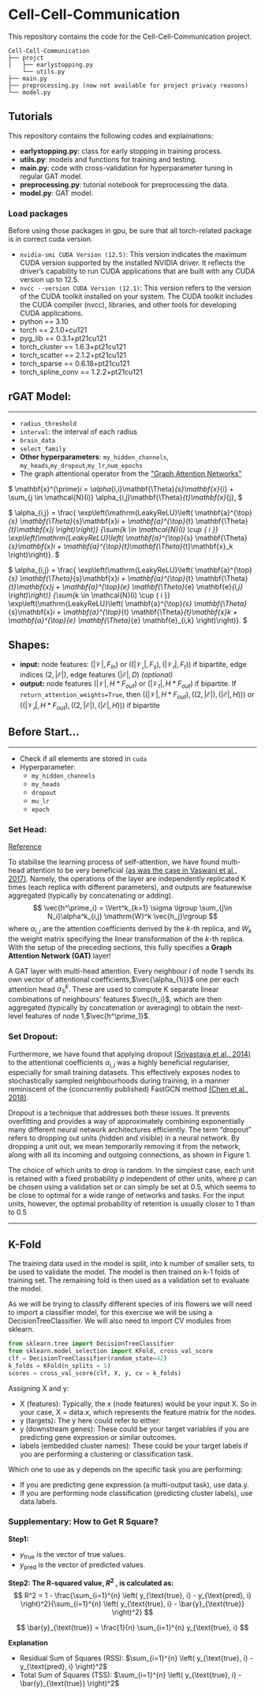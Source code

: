 # Cell-Cell-Communication

This repository contains the code for the Cell-Cell-Communication project.

```
Cell-Cell-Communication
├── projct
│   ├── earlystopping.py
    └── utils.py
├── main.py
├── preprocessing.py (now not available for project privacy reasons)
└── model.py
```

## Tutorials

This repository contains the following codes and explainations:

- **earlystopping.py**: class for early stopping in training process.
- **utils.py**: models and functions for training and testing.
- **main.py**: code with cross-validation for hyperparameter tuning in regular GAT model.
- **preprocessing.py**: tutorial notebook for preprocessing the data.
- **model.py**: GAT model.


### Load packages

Before using those packages in gpu, be sure that all torch-related package is in correct cuda version.
- `nvidia-smi CUDA Version (12.5)`: This version indicates the maximum CUDA version supported by the installed NVIDIA driver. It reflects the driver’s capability to run CUDA applications that are built with any CUDA version up to 12.5.
- `nvcc --version CUDA Version (12.1)`: This version refers to the version of the CUDA toolkit installed on your system. The CUDA toolkit includes the CUDA compiler (nvcc), libraries, and other tools for developing CUDA applications.
- python == 3.10
- torch == 2.1.0+cu121 
- pyg_lib == 0.3.1+pt21cu121
- torch_cluster == 1.6.3+pt21cu121
- torch_scatter == 2.1.2+pt21cu121
- torch_sparse == 0.6.18+pt21cu121
- torch_spline_conv == 1.2.2+pt21cu121


## rGAT Model:

****

- `radius_threshold`
- `interval`: the interval of each radius
- `brain_data`
- `select_family`
- **Other hyperparameters**: `my_hidden_channels`, `my_heads`,`my_dropout`,`my_lr`,`num_epochs`
- The graph attentional operator from the ["Graph Attention Networks"](https://arxiv.org/abs/1710.10903)


$
        \mathbf{x}^{\prime}_i = \alpha_{i,i}\mathbf{\Theta}_{s}\mathbf{x}_{i} +
        \sum_{j \in \mathcal{N}(i)}
        \alpha_{i,j}\mathbf{\Theta}_{t}\mathbf{x}_{j},
$


$
        \alpha_{i,j} =
        \frac{
        \exp\left(\mathrm{LeakyReLU}\left(
        \mathbf{a}^{\top}_{s} \mathbf{\Theta}_{s}\mathbf{x}_i
        + \mathbf{a}^{\top}_{t} \mathbf{\Theta}_{t}\mathbf{x}_j
        \right)\right)}
        {\sum_{k \in \mathcal{N}(i) \cup \{ i \}}
        \exp\left(\mathrm{LeakyReLU}\left(
        \mathbf{a}^{\top}_{s} \mathbf{\Theta}_{s}\mathbf{x}_i
        + \mathbf{a}^{\top}_{t}\mathbf{\Theta}_{t}\mathbf{x}_k
        \right)\right)}.
$

$
        \alpha_{i,j} =
        \frac{
        \exp\left(\mathrm{LeakyReLU}\left(
        \mathbf{a}^{\top}_{s} \mathbf{\Theta}_{s}\mathbf{x}_i
        + \mathbf{a}^{\top}_{t} \mathbf{\Theta}_{t}\mathbf{x}_j
        + \mathbf{a}^{\top}_{e} \mathbf{\Theta}_{e} \mathbf{e}_{i,j}
        \right)\right)}
        {\sum_{k \in \mathcal{N}(i) \cup \{ i \}}
        \exp\left(\mathrm{LeakyReLU}\left(
        \mathbf{a}^{\top}_{s} \mathbf{\Theta}_{s}\mathbf{x}_i
        + \mathbf{a}^{\top}_{t} \mathbf{\Theta}_{t}\mathbf{x}_k
        + \mathbf{a}^{\top}_{e} \mathbf{\Theta}_{e} \mathbf{e}_{i,k}
        \right)\right)}.
$

## Shapes:

- **input:**
  node features:
  $(|\mathcal{V}|, F_{in})$ or
  $((|\mathcal{V_s}|, F_{s}), (|\mathcal{V_t}|, F_{t}))$
  if bipartite,
  edge indices $(2, |\mathcal{E}|)$,
  edge features $(|\mathcal{E}|, D)$ *(optional)*
- **output:** node features $(|\mathcal{V}|, H * F_{out})$ or
  $(|\mathcal{V}_t|, H * F_{out})$ if bipartite.
  If `return_attention_weights=True`, then
  $((|\mathcal{V}|, H * F_{out}),
  ((2, |\mathcal{E}|), (|\mathcal{E}|, H)))$
  or $((|\mathcal{V_t}|, H * F_{out}), ((2, |\mathcal{E}|),
  (|\mathcal{E}|, H)))$ if bipartite



## Before Start... ##

****

- Check if all elements are stored in `cuda`
- Hyperparameter:
    - `my_hidden_channels`
    - `my_heads`
    - `dropout`
    - `mu_lr`
    - `epoch`

### Set Head:

[Reference](https://petar-v.com/GAT/)

To stabilise the learning process of self-attention, we have found multi-head attention to be very beneficial [(as was the case in Vaswani et al., 2017)](https://arxiv.org/abs/1706.03762). Namely, the operations of the layer are independently replicated K times (each replica with different parameters), and outputs are featurewise aggregated (typically by concatenating or adding).
$$
\vec{h^\prime_i} = \Vert^k_{k=1} \sigma \lgroup \sum_{j\in N_i}\alpha^k_{i,j} \mathrm{W}^k \vec{h_j}\rgroup
$$
where $\alpha_{i,j}$ are the attention coefficients derived by the $k$-th replica, and $W_k$ the weight matrix specifying the linear transformation of the $k$-th replica. With the setup of the preceding sections, this fully specifies a **Graph Attention Network (GAT)** layer!

A GAT layer with multi-head attention. Every neighbour $i$ of node 1 sends its own vector of attentional coefficients,$\vec{\alpha_{1i}}$ one per each attention head $\alpha_{1i}^k$. These are used to compute K separate linear combinations of neighbours’ features $\vec{h_i}$, which are then aggregated (typically by concatenation or averaging) to obtain the next-level features of node 1,$\vec{h^\prime_1}$.

### Set Dropout:
Furthermore, we have found that applying dropout [(Srivastava et al., 2014)](https://jmlr.org/papers/volume15/srivastava14a/srivastava14a.pdf) to the attentional coefficients $\alpha_{i,j}$ was a highly beneficial regulariser, especially for small training datasets. This effectively exposes nodes to stochastically sampled neighbourhoods during training, in a manner reminiscent of the (concurrently published) FastGCN method [(Chen et al., 2018)](https://arxiv.org/abs/1801.10247).

Dropout is a technique that addresses both these issues. It prevents overfitting and provides a way of approximately combining exponentially many different neural network
architectures efficiently. The term “dropout” refers to dropping out units (hidden and visible) in a neural network. By dropping a unit out, we mean temporarily removing it from the network, along with all its incoming and outgoing connections, as shown in Figure 1.

The choice of which units to drop is random. In the simplest case, each unit is retained with a fixed probability $p$ independent of other units, where $p$ can be chosen using a validation set or can simply be set at 0.5, which seems to be close to optimal for a wide range of networks and tasks. For the input units, however, the optimal probability of retention is usually closer to 1 than to 0.5

****

## K-Fold

The training data used in the model is split, into k number of smaller sets, to be used to validate the model. The model is then trained on k-1 folds of training set. The remaining fold is then used as a validation set to evaluate the model.

As we will be trying to classify different species of iris flowers we will need to import a classifier model, for this exercise we will be using a DecisionTreeClassifier. We will also need to import CV modules from sklearn.

```python
from sklearn.tree import DecisionTreeClassifier
from sklearn.model_selection import KFold, cross_val_score 
clf = DecisionTreeClassifier(random_state=42)
k_folds = KFold(n_splits = 5)
scores = cross_val_score(clf, X, y, cv = k_folds)

```

Assigning X and y:
- X (features): Typically, the x (node features) would be your input X. So in your case, X = data.x, which represents the feature matrix for the nodes.
- y (targets): The y here could refer to either:
- y (downstream genes): These could be your target variables if you are predicting gene expression or similar outcomes.
- labels (embedded cluster names): These could be your target labels if you are performing a clustering or classification task.

Which one to use as y depends on the specific task you are performing:
- If you are predicting gene expression (a multi-output task), use data.y.
- If you are performing node classification (predicting cluster labels), use data.labels.

### Supplementary: How to Get R Square?

**Step1:**
- $y_{\text{true}}$ is the vector of true values.
- $y_{\text{pred}}$ is the vector of predicted values.

**Step2: The R-squared value,  $R^2$ , is calculated as:**
$$
R^2 = 1 - \frac{\sum_{i=1}^{n} \left( y_{\text{true}, i} - y_{\text{pred}, i} \right)^2}{\sum_{i=1}^{n} \left( y_{\text{true}, i} - \bar{y}_{\text{true}} \right)^2}
$$

$$
\bar{y}_{\text{true}} = \frac{1}{n} \sum_{i=1}^{n} y_{\text{true}, i}
$$

**Explanation**

- Residual Sum of Squares (RSS):  $\sum_{i=1}^{n} \left( y_{\text{true}, i} - y_{\text{pred}, i} \right)^2$
- Total Sum of Squares (TSS):  $\sum_{i=1}^{n} \left( y_{\text{true}, i} - \bar{y}_{\text{true}} \right)^2$
